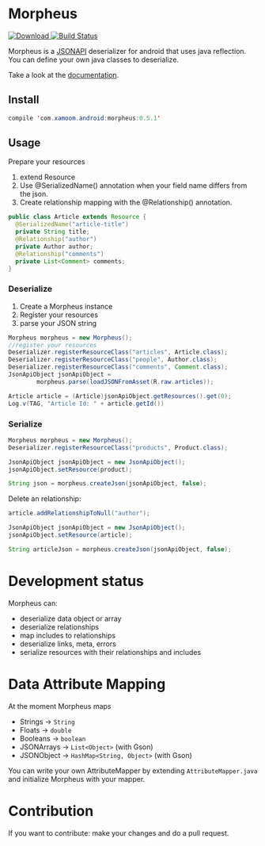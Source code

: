 # Morpheus

 [![Download](https://api.bintray.com/packages/xamoom/maven/Morpheus/images/download.svg) ](https://bintray.com/xamoom/maven/Morpheus/_latestVersion)
 [![Build Status](https://travis-ci.org/xamoom/Morpheus.svg?branch=master)](https://travis-ci.org/xamoom/Morpheus)

Morpheus is a [JSONAPI](http://jsonapi.org/) deserializer for android that uses java reflection.
You can define your own java classes to deserialize.

Take a look at the [documentation](http://xamoom.github.io/Morpheus/docs/0.5.1/index.html).

## Install

 ```java
 compile 'com.xamoom.android:morpheus:0.5.1'
 ```

## Usage

Prepare your resources

1. extend Resource
2. Use @SerializedName() annotation when your field name differs from the json.
3. Create relationship mapping with the @Relationship() annotation.

```java
public class Article extends Resource {
  @SerializedName("article-title")
  private String title;
  @Relationship("author")
  private Author author;
  @Relationship("comments")
  private List<Comment> comments;
}
```
### Deserialize

1. Create a Morpheus instance
2. Register your resources
3. parse your JSON string

```java
Morpheus morpheus = new Morpheus();
//register your resources
Deserializer.registerResourceClass("articles", Article.class);
Deserializer.registerResourceClass("people", Author.class);
Deserializer.registerResourceClass("comments", Comment.class);
JsonApiObject jsonApiObject =
        morpheus.parse(loadJSONFromAsset(R.raw.articles));

Article article = (Article)jsonApiObject.getResources().get(0);
Log.v(TAG, "Article Id: " + article.getId())
```

### Serialize

```java
Morpheus morpheus = new Morpheus();
Deserializer.registerResourceClass("products", Product.class);

JsonApiObject jsonApiObject = new JsonApiObject();
jsonApiObject.setResource(product);

String json = morpheus.createJson(jsonApiObject, false);
```

Delete an relationship:
```java
article.addRelationshipToNull("author");

JsonApiObject jsonApiObject = new JsonApiObject();
jsonApiObject.setResource(article);

String articleJson = morpheus.createJson(jsonApiObject, false);

```

# Development status
Morpheus can:

* deserialize data object or array
* deserialize relationships
* map includes to relationships
* deserialize links, meta, errors
* serialize resources with their relationships and includes

# Data Attribute Mapping
At the moment Morpheus maps

* Strings -> `String`
* Floats -> `double`
* Booleans -> `boolean`
* JSONArrays -> `List<Object>` (with Gson)
* JSONObject -> `HashMap<String, Object>` (with Gson)

You can write your own AttributeMapper by extending `AttributeMapper.java` and initialize Morpheus with your mapper.

# Contribution
If you want to contribute: make your changes and do a pull request.
